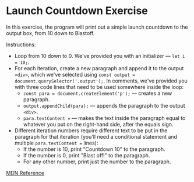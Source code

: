 # Launch Countdown Exercise

In this exercise, the program will print out a simple launch countdown to the output box, from 10 down to Blastoff. 

Instructions: 
- Loop from 10 down to 0. We've provided you with an initializer — `let i = 10;`.
- For each iteration, create a new paragraph and append it to the output `<div>`, which we've selected using `const output = document.querySelector('.output');`. In comments, we've provided you with three code lines that need to be used somewhere inside the loop:
  - `const para = document.createElement('p');` — creates a new paragraph.
  - `output.appendChild(para);` — appends the paragraph to the output `<div>`.
  - `para.textContent =` — makes the text inside the paragraph equal to whatever you put on the right-hand side, after the equals sign.
- Different iteration numbers require different text to be put in the paragraph for that iteration (you'll need a conditional statement and multiple `para.textContent =` lines):
  - If the number is 10, print "Countdown 10" to the paragraph.
  - If the number is 0, print "Blast off!" to the paragraph.
  - For any other number, print just the number to the paragraph.

 [MDN Reference](https://developer.mozilla.org/en-US/docs/Learn/JavaScript/Building_blocks/Looping_code#active_learning_launch_countdown)